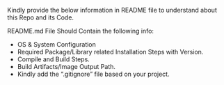 Kindly provide the below information in README file to understand about this Repo and its Code.

README.md File Should Contain the following info:

* OS & System Configuration
* Required Package/Library related Installation Steps with Version.
* Compile and Build Steps.
* Build Artifacts/Image Output Path.
* Kindly add the “.gitignore” file based on your project.
